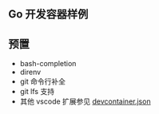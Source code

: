 ## Go 开发容器样例

## 预置

- bash-completion
- direnv
- git 命令行补全
- git lfs 支持
- 其他 vscode 扩展参见 [devcontainer.json](./devcontainer.json)